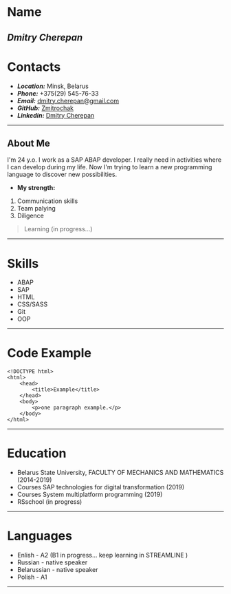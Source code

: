 **Name**
===============
***Dmitry Cherepan***
---
**Contacts**
=============
* ***Location:*** Minsk, Belarus
* ***Phone:*** +375(29) 545-76-33 
* ***Email:*** dmitry.cherepan@gmail.com
* ***GitHub:*** [Zmitrochak](https://github.com/Zmitrochak)
* ***Linkedin:*** [Dmitry Cherepan](https://www.linkedin.com/in/dmitry-cherepan-9277a6160/)

--------
**About Me**
------------
I'm 24 y.o.
I work as a SAP ABAP developer. I really need in activities where I can develop during my life. Now I'm trying to learn a new programming language to discover new possibilities.
* **My strength:**
 1. Communication skills 
 2. Team palying
 3. Diligence

>Learning (in progress...) 
------------------
**Skills**
===========
* ABAP
* SAP
* HTML
* CSS/SASS
* Git
* OOP
---------------
**Code Example**
=============
```
<!DOCTYPE html>
<html>
    <head>
        <title>Example</title>
    </head>
    <body>
        <p>one paragraph example.</p>
    </body>
</html>
```
----------------
**Education**
===========
 * Belarus State University, FACULTY OF MECHANICS AND MATHEMATICS (2014-2019)
 * Courses SAP technologies for digital transformation (2019)
 * Courses System multiplatform programming (2019)
 * RSschool (in progress)
 -----------------
 **Languages**
 =============
 * Enlish - A2 (B1 in progress... keep learning in STREAMLINE )
 * Russian - native speaker
 * Belarussian - native speaker
 * Polish - A1
 ---------------
